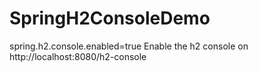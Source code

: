 # SpringH2ConsoleDemo

spring.h2.console.enabled=true
Enable the h2 console on http://localhost:8080/h2-console
